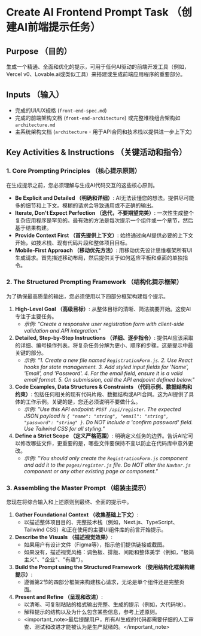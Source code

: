 # Create AI Frontend Prompt Task （创建AI前端提示任务）

## Purpose （目的）

生成一个精通、全面和优化的提示，可用于任何AI驱动的前端开发工具（例如，Vercel v0、Lovable.ai或类似工具）来搭建或生成前端应用程序的重要部分。

## Inputs （输入）

- 完成的UI/UX规格 (`front-end-spec.md`)
- 完成的前端架构文档 (`front-end-architecture`) 或完整堆栈组合架构如 `architecture.md`
- 主系统架构文档 (`architecture` - 用于API合同和技术栈以提供进一步上下文)

## Key Activities & Instructions （关键活动和指令）

### 1. Core Prompting Principles （核心提示原则）

在生成提示之前，您必须理解与生成AI代码交互的这些核心原则。

- **Be Explicit and Detailed （明确和详细）**: AI无法读懂您的想法。提供尽可能多的细节和上下文。模糊的请求会导致通用或不正确的输出。
- **Iterate, Don't Expect Perfection （迭代，不要期望完美）**: 一次性生成整个复杂应用程序是罕见的。最有效的方法是每次提示一个组件或一个章节，然后基于结果构建。
- **Provide Context First （首先提供上下文）**: 始终通过向AI提供必要的上下文开始，如技术栈、现有代码片段和整体项目目标。
- **Mobile-First Approach （移动优先方法）**: 用移动优先设计思维框架所有UI生成请求。首先描述移动布局，然后提供关于如何适应平板和桌面的单独指令。

### 2. The Structured Prompting Framework （结构化提示框架）

为了确保最高质量的输出，您必须使用以下四部分框架构建每个提示。

1. **High-Level Goal （高级目标）**: 从整体目标的清晰、简洁摘要开始。这使AI专注于主要任务。
    - _示例: "Create a responsive user registration form with client-side validation and API integration."_
2. **Detailed, Step-by-Step Instructions （详细、逐步指令）**: 提供AI应该采取的详细、编号操作列表。将复杂任务分解为更小、顺序的步骤。这是提示中最关键的部分。
    - _示例: "1. Create a new file named `RegistrationForm.js`. 2. Use React hooks for state management. 3. Add styled input fields for 'Name', 'Email', and 'Password'. 4. For the email field, ensure it is a valid email format. 5. On submission, call the API endpoint defined below."_
3. **Code Examples, Data Structures & Constraints （代码示例、数据结构和约束）**: 包括任何相关的现有代码片段、数据结构或API合同。这为AI提供了具体的工作示例。关键的是，您还必须说明不要做什么。
    - _示例: "Use this API endpoint: `POST /api/register`. The expected JSON payload is `{ "name": "string", "email": "string", "password": "string" }`. Do NOT include a 'confirm password' field. Use Tailwind CSS for all styling."_
4. **Define a Strict Scope （定义严格范围）**: 明确定义任务的边界。告诉AI它可以修改哪些文件，更重要的是，哪些文件要保持不变以防止在代码库中意外更改。
    - _示例: "You should only create the `RegistrationForm.js` component and add it to the `pages/register.js` file. Do NOT alter the `Navbar.js` component or any other existing page or component."_

### 3. Assembling the Master Prompt （组装主提示）

您现在将综合输入和上述原则到最终、全面的提示中。

1. **Gather Foundational Context （收集基础上下文）**:
    - 以描述整体项目目的、完整技术栈（例如，Next.js、TypeScript、Tailwind CSS）和正在使用的主要UI组件库的前言开始提示。
2. **Describe the Visuals （描述视觉效果）**:
    - 如果用户有设计文件（Figma等），指示他们提供链接或截图。
    - 如果没有，描述视觉风格：调色板、排版、间距和整体美学（例如，"极简主义"、"企业"、"有趣"）。
3. **Build the Prompt using the Structured Framework （使用结构化框架构建提示）**:
    - 遵循第2节的四部分框架来构建核心请求，无论是单个组件还是完整页面。
4. **Present and Refine （呈现和改进）**:
    - 以清晰、可复制粘贴的格式输出完整、生成的提示（例如，大代码块）。
    - 解释提示的结构以及为什么包含某些信息，参考上述原则。
    - <important_note>最后提醒用户，所有AI生成的代码都需要仔细的人工审查、测试和改进才能被认为是生产就绪的。</important_note>
